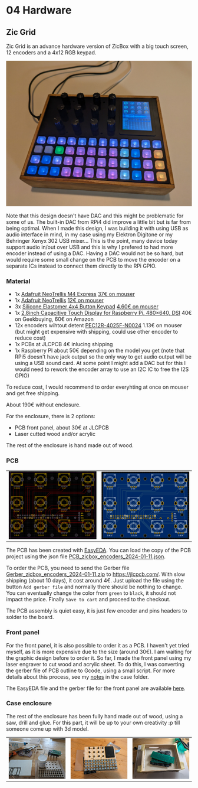 # 04 Hardware

## Zic Grid

Zic Grid is an advance hardware version of ZicBox with a big touch screen, 12 encoders and a 4x12 RGB keypad.

<img src="https://raw.githubusercontent.com/apiel/zicBox/main/hardware/ZicGrid/zicgrid.png" />

Note that this design doesn't have DAC and this might be problematic for some of us. The built-in DAC from RPi4 did improve a little bit but is far from being optimal. When I made this design, I was building it with using USB as audio interface in mind, in my case using my Elektron Digitone or my Behringer Xenyx 302 USB mixer... This is the point, many device today support audio in/out over USB and this is why I prefered to had more encoder instead of using a DAC. Having a DAC would not be so hard, but would require some small change on the PCB to move the encoder on a separate ICs instead to connect them directly to the RPi GPIO.

### Material

- 1x [Adafruit NeoTrellis M4 Express](https://learn.adafruit.com/adafruit-neotrellis-m4/overview) [37€ on mouser](https://www.mouser.at/ProductDetail/Adafruit/3938?qs=Zz7%252BYVVL6bG3C5a64%2FPLvA%3D%3D) 
- 1x [Adafruit NeoTrellis](https://learn.adafruit.com/adafruit-neotrellis/overview) [12€ on mouser](https://www.mouser.at/ProductDetail/Adafruit/3954?qs=byeeYqUIh0NVHgHNdfReRA%3D%3D)
- 3x [Silicone Elastomer 4x4 Button Keypad](https://www.adafruit.com/product/1611) [4.60€ on mouser](https://www.mouser.at/ProductDetail/Adafruit/1611?qs=GURawfaeGuDeTqOS7H3MnQ%3D%3D)
- 1x [2.8inch Capacitive Touch Display for Raspberry Pi, 480×640, DSI](https://www.waveshare.com/2.8inch-dsi-lcd.htm) 40€ on Geekbuying, 60€ on Amazon
- 12x encoders wihtout detent [PEC12R-4025F-N0024](https://eu.mouser.com/ProductDetail/Bourns/PEC12R-4025F-N0024?qs=Zq5ylnUbLm4HSBD7%2FFgU%2FA%3D%3D&countryCode=DE&currencyCode=EUR&_gl=1*1nd7s7x*_ga*Nzc0OTY5NDMwLjE2OTg1MDM2NzE.*_ga_15W4STQT4T*MTcwNTk0NTcwNi4xMi4wLjE3MDU5NDU3MDcuNTkuMC4w*_ga_1KQLCYKRX3*MTcwNTk0NTcwNi4yLjAuMTcwNTk0NTcwNy4wLjAuMA..) 1.13€ on mouser (but might get expensive with shipping, could use other encoder to reduce cost)
- 1x PCBs at JLCPCB 4€ inlucing shipping
- 1x Raspberry PI about 50€ depending on the model you get (note that RPi5 doesn't have jack output so the only way to get audio output will be using a USB sound card. At some point I might add a DAC but for this I would need to rework the encoder array to use an I2C IC to free the I2S GPIO)

To reduce cost, I would recommend to order everyhting at once on mouser and get free shipping.

About 190€ without enclosure.

For the enclosure, there is 2 options:
- PCB front panel, about 30€ at JLCPCB
- Laser cutted wood and/or acrylic

The rest of the enclosure is hand made out of wood.

### PCB

<table>
    <tr>
        <td><img src="https://raw.githubusercontent.com/apiel/zicBox/main/hardware/ZicGrid/encoders/pcb.png" /></td>
        <td><img src="https://raw.githubusercontent.com/apiel/zicBox/main/hardware/ZicGrid/encoders/pcb2d.png" /></td>
    </tr>
</table>

The PCB has been created with [EasyEDA](https://easyeda.com/). You can load the copy of the PCB project using the json file [PCB_zicbox_encoders_2024-01-11.json](https://raw.githubusercontent.com/apiel/zicBox/main/hardware/ZicGrid/PCB_zicbox_encoders_2024-01-11.json).

To order the PCB, you need to send the Gerber file [Gerber_zicbox_encoders_2024-01-11.zip](https://github.com/apiel/zicBox/raw/main/hardware/ZicGrid/Gerber_zicbox_encoders_2024-01-11.zip) to https://jlcpcb.com/. With slow shipping (about 10 days), it cost around 4€. Just upload the file using the button `Add gerber file` and normally there should be nothing to change. You can eventually change the color from `green` to `black`, it should not impact the price. Finally `Save to cart` and proceed to the checkout.

The PCB assembly is quiet easy, it is just few encoder and pins headers to solder to the board.

### Front panel

For the front panel, it is also possible to order it as a PCB. I haven't yet tried myself, as it is more expensive due to the size (around 30€). I am waiting for the graphic design before to order it. So far, I made the front panel using my laser engraver to cut wood and acrylic sheet. To do this, I was converting the gerber file of PCB outline to Gcode, using a small script. For more details about this process, see my [notes](https://github.com/apiel/zicBox/blob/main/hardware/ZicGrid/case/NOTE.md) in the case folder.

The EasyEDA file  and the gerber file for the front panel are available [here](https://github.com/apiel/zicBox/tree/main/hardware/ZicGrid/case/easyeda).

### Case enclosure

The rest of the enclosure has been fully hand made out of wood, using a saw, drill and glue. For this part, it will be up to your own creativity :p till someone come up with 3d model.

<table>
    <tr>
        <td><img src="https://raw.githubusercontent.com/apiel/zicBox/main/hardware/ZicGrid/case/photo/build0.png" /></td>
        <td><img src="https://raw.githubusercontent.com/apiel/zicBox/main/hardware/ZicGrid/case/photo/build1.png" /></td>
        <td><img src="https://raw.githubusercontent.com/apiel/zicBox/main/hardware/ZicGrid/case/photo/build2.png" /></td>
    </tr>
</table>
